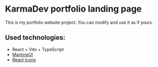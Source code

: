 # KarmaDev portfolio landing page
This is my portfolio website project. You can modify and use it as if yours.

## Used technologies:
- React + Vite + TypeScript
- [MantineUI](https://ui.mantine.dev/)
- [React Icons](https://react-icons.github.io/react-icons/)